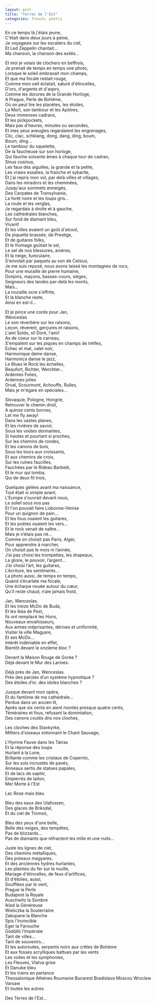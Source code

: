 ```yaml
---
layout: post
title: "Terres de l'Est"
categories: french, poetry
---
```

  
En ce temps là j'étais jeune,  
C'était dans deux jours à peine,  
Je voyageais sur les escaliers du ciel,  
Et Led Zeppelin chantait...  
Ma chanson, la chanson des exilés...  
  
Et moi je volais de clochers en beffrois,  
Je prenait de temps en temps une photo,  
Lorsque le soleil embrasait mon champs,  
Et que ma focale restait rouge,  
Comme mon oeil éclatait, saturé d'étincelles,  
D'ors, d'argents et d'aspro,  
Comme les dorures de la Grande Horloge,  
A Prague, Perle de Bohême,  
Où on peut lire les planètes, les étoiles,  
La Mort, son tambour et les Apôtres,  
Deux immenses cadrans,  
Et les pickpockets,  
Mais pas d'heures, minutes ou secondes,  
Et mes yeux aveugles regardaient les engrenages,  
Clic, clac, schklang, dong, dang, ding, boum,  
Boum, ding...  
Le tambour du squelette,  
De la faucheuse sur son horloge,  
Qui fauche soixante âmes à chaque tour de cadran,  
Sinus cosinus,  
Les faux des aiguilles, la grande et la petite,  
Les vraies essalies, la franche et sybarite,  
Et j'ai repris mon vol, par delà villes et villages,  
Dans les miradors et les cheminées,  
Jusqu'aux sommets enneigés,  
Des Carpates de Transylvanie,  
La forêt noire et les loups gris...  
La route et les verglas,  
Je regardais à droite et à gauche,  
Les cathédrales blanches,  
Sur fond de diamant bleu,  
Vivant!  
Et les villes avaient un goût d'alcool,  
De piquette brassée, de Prestige,  
Et de guitares folks,  
Et le fromage goûtait le sel,  
Le sel de nos blessures, amères,  
Et la neige, funiculaire,  
S'envolait par paquets au son de Celsius,  
Je me suis reposé, nous avons laissé les montagnes de rocs,  
Pour une muraille de pierre humaine,  
Donjons, maçons, basses-cours, sièges,  
Seigneurs des landes par-delà les monts,  
Mais...  
La muraille ocre s'effrite,  
Et la blanche reste,  
Ainsi en est-il...  
  
Et je pince une corde pour Jan,  
Wenceslas  
Le son réverbère sur les raisons,  
Leçon, rêverent, gerçures et raisons,  
L'ami Soldo, si! Doré, l'ami!  
As de coeur sur le carreau,  
S'empalent sur les piques en champs de trèfles,  
Echec et mat, valet noir,  
Harmonique dame danse,  
Harmonica danse le jazz,  
Le Blues le Rock les échelles,  
Beaufort, Richter, Werchter...  
Ardentes Folies,  
Ardennes jolies  
Orval, Scourmont, Achouffe, Rulles,  
Mais je m'égare en spéciales...  
  
Slovaquie, Pologne, Hongrie,  
Retrouver le chemin droit,  
A quinze cents bornes,  
Let me fly away!  
Dans les vastes planes,  
Et les rivières de savoir,  
Sous les voûtes dormantes,  
Si hautes et pourtant si proches,  
Sur les chemins de rondes,  
Et les canons de bois,  
Sous les tours aux croissants,  
Et aux chemins de croix,  
Sur les ruines faucilles,  
Fauchées par le Rideau Barbelé,  
Et le mur qui tomba,  
Qui de deux fit trois,  
  
Quelques gelées avant ma naissance,  
Tout était si simple avant,  
L'Europe s'ouvrait devant nous,  
Le soleil sous nos pas  
Et l'on pouvait faire Lisbonne-Venise  
Pour un quignon de pain...  
Et les fous osaient les guitares,  
Et les poètes osaient les vers…  
Et le rock venait de naître…  
Mais je n’étais pas né…  
Comme on choisit pas Paris, Alger,  
Pour apprendre à marcher,  
On choisit pas le mois ni l’année,  
J’ai pas choisi les trompettes, les drapeaux,  
La gloire, le pouvoir, l’argent…  
J’ai choisi l’art, les guitares,  
L’écriture, les sentiments…  
La photo aussi, de temps en temps,  
Quand s’écarlate ma focale,  
Une écharpe nouée autour du cœur,  
Qu’il reste chaud, n’aie jamais froid,  
  
Jan, Wenceslas.  
Et les treize McDo de Buda,  
Et les Ikéa de Pest,  
Ils ont remplacé les Huns,  
Nouveaux envahisseurs,  
Aux armes méprisantes, dérives et uniformité,  
Visiter la ville Magyare,  
Et ses McDo…  
Intérêt indéniable en effet,  
Bientôt devant le onzième bloc ?  
  
Devant la Maison Rouge de Gorée ?  
Déjà devant le Mur des Larmes.  
  
Déjà près de Jan, Wenceslas.  
Près des paroles d’un système hypnotique ?  
Des étoiles d’or, des idoles blanches ?  
  
Jusque devant mon opéra,  
Et du fantôme de ma cathédrale…  
Perdue dans un ancien lit,  
Après que six cents en aient montés presque quatre cents,  
Téméraires et fous, refusant la domintation,  
Des canons coulés dns nos cloches,  
  
Les cloches des Stavkyrke,  
Milliers d'oiseaux entonnant le Chant Sauvage,  
  
L'Hymne Fauve dans les Tatras  
Et la réponse des loups  
Hurlant à la Lune,  
Brillante comme les cristaux de Copernic,  
Sur les sols incrustés de pavés,  
Anneaux sertis de statues papales,  
Et de lacs de saphir,  
Empierrés de laiton,  
Mer Morte à l'Est  
  
Lac Rose mais bleu  
  
Bleu des eaux des Ulafossen,  
Des glaces de Briksdal,  
Et du ciel de Tromsö,  
  
Bleu des yeux d'une belle,  
Belle des neiges, des tempêtes,  
Pas de blizzards...  
Pas de diamants que réfractent les mille et une nuits...  
  
Juste les lignes de ciel,  
Des chemins métalliques,  
Des poteaux magyares,  
Et des anciennes hydres hurlantes,  
Les plaintes du fer sur la rouille,  
Mariage d'étincelles, de feux d'artifices,  
Et d'étoiles, aussi,  
Soufflées par le vent,  
Prague la Perle  
Budapest la Royale  
Auschwitz la Sombre  
Iklad la Généreuse  
Wieliczka la Souterraine  
Zakopane la Blanche  
Spis l'Invincible  
Eger la Farouche  
Gödöllö l'Impériale  
Tant de villes...  
Tant de souvenirs...  
Et les autoroutes, serpents noirs aux crêtes de Bohème  
Et aux fosses acrylliques battues par les vents  
Les voiles et les symphonies,  
Les Fleuves, Vlatva grise  
Et Danube bleu  
Et les trains en partance  
Thessalonique Athènes Roumanie Bucarest Bradislava Moscou Wroclaw Varsaw  
Et toutes les autres  
  
Des Terres de l'Est...